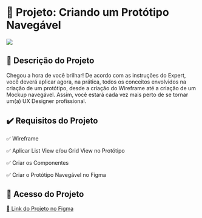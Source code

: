 # **💾 Projeto: Criando um Protótipo Navegável**

![](https://i.ibb.co/grkJBkY/dio-prot-tipo-naveg-vel.png)

## 📃 Descrição do Projeto

Chegou a hora de você brilhar! De acordo com as instruções do Expert, você deverá aplicar agora, na prática, todos os conceitos envolvidos na criação de um protótipo, desde a criação do Wireframe até a criação de um Mockup navegável. Assim, você estará cada vez mais perto de se tornar um(a) UX Designer profissional.

## ✔️ **Requisitos do Projeto**

✅ Wireframe

✅ Aplicar List View e/ou Grid View no Protótipo

✅ Criar os Componentes

✅ Criar o Protótipo Navegável no Figma

## 📂 Acesso do Projeto

[🔗 Link do Projeto no Figma](https://www.figma.com/file/KmB3Mh7LfDbwQH6bwHkgtf/Prot%C3%B3tipo-Naveg%C3%A1vel-%7C-DIO?node-id=1%3A3&t=hqlsvCVXc7ccd3u4-1)
